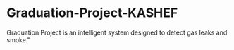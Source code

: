 # Graduation-Project-KASHEF
Graduation Project is an intelligent system designed to detect gas leaks and smoke."
